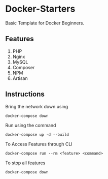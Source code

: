 # Docker-Starters

Basic Template for Docker Beginners.

## Features

1. PHP
2. Nginx
3. MySQL
4. Composer
5. NPM
6. Artisan

## Instructions

Bring the network down using

```
docker-compose down

```

Run using the command

```
docker-compose up -d --build

```
To Access Features through CLI

```
docker-compose run --rm <feature> <command>

```

To stop all features

```
docker-compose down

```